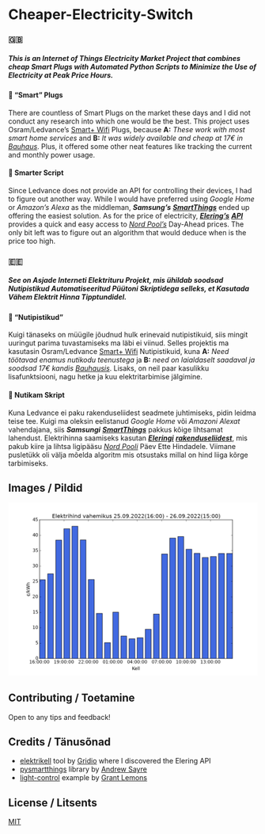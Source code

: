 # Cheaper-Electricity-Switch

### 🇬🇧
##### This is an Internet of Things Electricity Market Project that combines cheap Smart Plugs with Automated Python Scripts to Minimize the Use of Electricity at Peak Price Hours.

#### 🔌 “Smart” Plugs

There are countless of Smart Plugs on the market these days and I did not conduct any research into which one would be the best. This project uses Osram/Ledvance’s [Smart+ Wifi](https://www.ledvance.com/consumer/products/smart-home/smart-components/smart-wifi/smart-indoor-components-with-wifi-technology/smart-plugs-with-wifi-technology/plug-with-smart-socket-to-control-non-smart-devices-with-wifi-technology--pairable-with-remote-controller-c6482)  Plugs, because **A:** *These work with most smart home services* and **B:** *It was widely available and cheap at 17€ in* [*Bauhaus*](https://www.bauhaus.ee/nutipistikupesa-ledvance-smart-wifi-plug-eu.html). Plus, it offered some other neat features like tracking the current and monthly power usage.

#### 🐍 Smarter Script

Since Ledvance does not provide an API for controlling their devices, I had to figure out another way. While I would have preferred using *Google Home* or *Amazon’s Alexa* as the middleman, ***Samsung’s*** [***SmartThings***](https://www.smartthings.com/) ended up offering the easiest solution. As for the price of electricity, [***Elering’s***](https://elering.ee/en) [***API***](https://dashboard.elering.ee/assets/api-doc.html) provides a quick and easy access to [*Nord Pool’s*](https://www.nordpoolgroup.com/) Day-Ahead prices. The only bit left was to figure out an algorithm that would deduce when is the price too high.

### 🇪🇪

##### See on Asjade Interneti Elektrituru Projekt, mis ühildab soodsad Nutipistikud Automatiseeritud Püütoni Skriptidega selleks, et Kasutada Vähem Elektrit Hinna Tipptundidel.

#### 🔌 “Nutipistikud”

Kuigi tänaseks on müügile jõudnud hulk erinevaid nutipistikuid, siis mingit uuringut parima tuvastamiseks ma läbi ei viinud. Selles projektis ma kasutasin Osram/Ledvance [Smart+ Wifi](https://www.ledvance.com/consumer/products/smart-home/smart-components/smart-wifi/smart-indoor-components-with-wifi-technology/smart-plugs-with-wifi-technology/plug-with-smart-socket-to-control-non-smart-devices-with-wifi-technology--pairable-with-remote-controller-c6482)  Nutipistikuid, kuna **A:** *Need töötavad enamus nutikodu teenustega* ja **B:** *need on laialdaselt saadaval ja soodsad 17€ kandis* [*Bauhausis*](https://www.bauhaus.ee/nutipistikupesa-ledvance-smart-wifi-plug-eu.html). Lisaks, on neil paar kasulikku lisafunktsiooni, nagu hetke ja kuu elektritarbimise jälgimine.

#### 🐍 Nutikam Skript

Kuna Ledvance ei paku rakenduseliidest seadmete juhtimiseks, pidin leidma teise tee. Kuigi ma oleksin eelistanud *Google Home* või *Amazoni Alexat* vahendajana, siis ***Samsungi*** [***SmartThings***](https://www.smartthings.com/) pakkus kõige lihtsamat lahendust. Elektrihinna saamiseks kasutan [***Eleringi***](https://elering.ee/) [***rakenduseliidest***](https://dashboard.elering.ee/assets/api-doc.html), mis pakub kiire ja lihtsa ligipääsu [*Nord Pooli*](https://www.nordpoolgroup.com/) Päev Ette Hindadele. Viimane pusletükk oli välja mõelda algoritm mis otsustaks millal on hind liiga kõrge tarbimiseks.

## Images / Pildid

![Price_Script](/Price_Script.PNG)

## Contributing / Toetamine
Open to any tips and feedback!

## Credits / Tänusõnad
- [elektrikell](https://www.elektrikell.ee/) tool by [Gridio](https://www.gridio.io/) where I discovered the Elering API
- [pysmartthings](https://github.com/andrewsayre/pysmartthings) library by [Andrew Sayre](https://github.com/andrewsayre)
- [light-control](https://github.com/grantlemons/light-control) example by [Grant Lemons](https://github.com/grantlemons)

## License / Litsents
[MIT](https://choosealicense.com/licenses/mit/)

